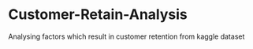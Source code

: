 # Customer-Retain-Analysis
Analysing factors which result in customer retention from kaggle dataset
